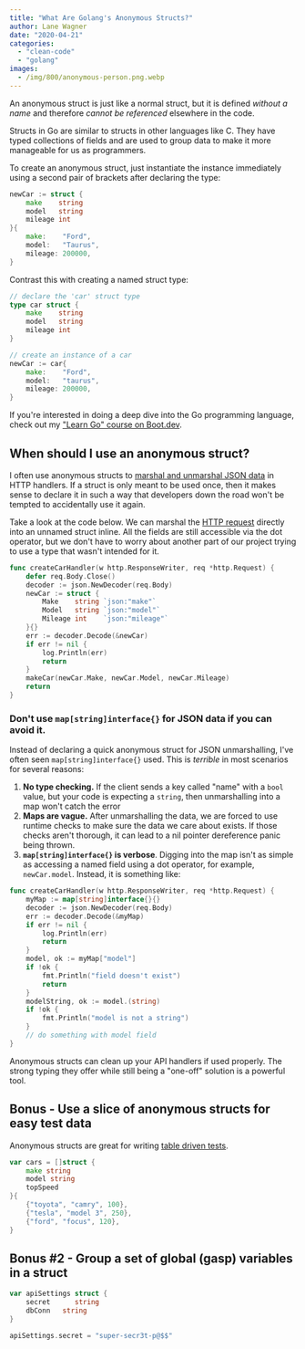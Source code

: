 ```yaml
---
title: "What Are Golang's Anonymous Structs?"
author: Lane Wagner
date: "2020-04-21"
categories: 
  - "clean-code"
  - "golang"
images:
  - /img/800/anonymous-person.png.webp
---
```


An anonymous struct is just like a normal struct, but it is defined *without a name* and therefore *cannot be referenced* elsewhere in the code.

Structs in Go are similar to structs in other languages like C. They have typed collections of fields and are used to group data to make it more manageable for us as programmers.

To create an anonymous struct, just instantiate the instance immediately using a second pair of brackets after declaring the type:

```go
newCar := struct {
    make    string
    model   string
    mileage int
}{
    make:    "Ford",
    model:   "Taurus",
    mileage: 200000,
}
```

Contrast this with creating a named struct type:

```go
// declare the 'car' struct type
type car struct {
    make    string
    model   string
    mileage int
}

// create an instance of a car
newCar := car{
    make:    "Ford",
    model:   "taurus",
    mileage: 200000,
}
```

If you're interested in doing a deep dive into the Go programming language, check out my ["Learn Go" course on Boot.dev](https://boot.dev/learn/learn-golang).

## When should I use an anonymous struct?

I often use anonymous structs to [marshal and unmarshal JSON data](/golang/json-golang/) in HTTP handlers. If a struct is only meant to be used once, then it makes sense to declare it in such a way that developers down the road won't be tempted to accidentally use it again.

Take a look at the code below. We can marshal the [HTTP request](https://boot.dev/learn/learn-http) directly into an unnamed struct inline. All the fields are still accessible via the dot operator, but we don't have to worry about another part of our project trying to use a type that wasn't intended for it.

```go
func createCarHandler(w http.ResponseWriter, req *http.Request) {
    defer req.Body.Close()
    decoder := json.NewDecoder(req.Body)
    newCar := struct {
        Make    string `json:"make"`
        Model   string `json:"model"`
        Mileage int    `json:"mileage"`
    }{}
    err := decoder.Decode(&newCar)
    if err != nil {
        log.Println(err)
        return
    }
    makeCar(newCar.Make, newCar.Model, newCar.Mileage)
    return
}
```

### Don't use `map[string]interface{}` for JSON data if you can avoid it.

Instead of declaring a quick anonymous struct for JSON unmarshalling, I've often seen `map[string]interface{}` used. This is *terrible* in most scenarios for several reasons:

1. **No type checking.** If the client sends a key called "name" with a `bool` value, but your code is expecting a `string`, then unmarshalling into a map won't catch the error
2. **Maps are vague.** After unmarshalling the data, we are forced to use runtime checks to make sure the data we care about exists. If those checks aren't thorough, it can lead to a nil pointer dereference panic being thrown.
3. **`map[string]interface{}` is verbose**. Digging into the map isn't as simple as accessing a named field using a dot operator, for example, `newCar.model`. Instead, it is something like:

```go
func createCarHandler(w http.ResponseWriter, req *http.Request) {
    myMap := map[string]interface{}{}
    decoder := json.NewDecoder(req.Body)
    err := decoder.Decode(&myMap)
    if err != nil {
        log.Println(err)
        return
    }
    model, ok := myMap["model"]
    if !ok {
        fmt.Println("field doesn't exist")
        return
    }
    modelString, ok := model.(string)
    if !ok {
        fmt.Println("model is not a string")
    }
    // do something with model field
}
```

Anonymous structs can clean up your API handlers if used properly. The strong typing they offer while still being a "one-off" solution is a powerful tool.

## Bonus - Use a slice of anonymous structs for easy test data

Anonymous structs are great for writing [table driven tests](https://dave.cheney.net/2019/05/07/prefer-table-driven-tests).

```go
var cars = []struct {
    make string
    model string
    topSpeed 
}{
    {"toyota", "camry", 100},
    {"tesla", "model 3", 250},
    {"ford", "focus", 120},
}
```

## Bonus #2 - Group a set of global (gasp) variables in a struct

```go
var apiSettings struct {
    secret      string
    dbConn   string
}

apiSettings.secret = "super-secr3t-p@$$"
```
